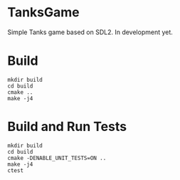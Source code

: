 # TanksGame
Simple Tanks game based on SDL2. In development yet.
# Build
```
mkdir build
cd build
cmake ..
make -j4
```
# Build and Run Tests
```
mkdir build
cd build
cmake -DENABLE_UNIT_TESTS=ON ..
make -j4
ctest
```
